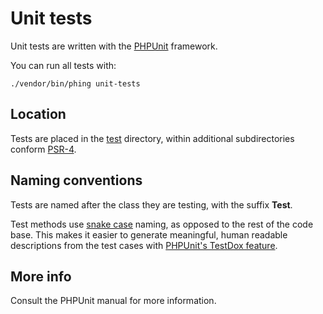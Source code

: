 # Unit tests

Unit tests are written with the [PHPUnit](https://phpunit.de/) framework.

You can run all tests with:

```
./vendor/bin/phing unit-tests
```

## Location

Tests are placed in the [test](../docs/filesystem-layout/test.md) directory, within additional subdirectories conform [PSR-4](http://www.php-fig.org/psr/psr-4/).

## Naming conventions
 Tests are named after the class they are testing, with the suffix **Test**.

Test methods use [snake case](https://en.wikipedia.org/wiki/Snake_case) naming, as opposed to the rest of the code base. This makes it easier to generate meaningful, human readable descriptions from the test cases with [PHPUnit's TestDox feature](https://phpunit.de/manual/current/en/other-uses-for-tests.html).

## More info

Consult the PHPUnit manual for more information.
